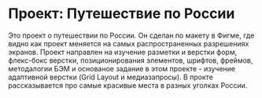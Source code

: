 # Проект: Путешествие по России


Это проект о путешествии по России. Он сделан по макету в Фигме, где видно как проект меняется на самых распространенных разрешениях экранов. Проект направлен на изучение разметки и верстки форм, флекс-бокс верстки, позиционирования элементов, шрифтов, фреймов, методалогии БЭМ и основаное задание в этом проекте - изучение адаптивной верстки (Grid Layout и медиазапросы). В прокте рассказывается про самые красивые места в разных уголках России.

<!-- Ссылка на pages -->